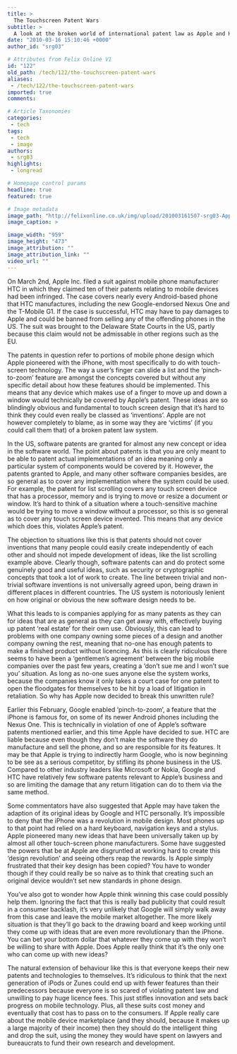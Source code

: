 ```yaml
---
title: >
  The Touchscreen Patent Wars
subtitle: >
  A look at the broken world of international patent law as Apple and HTC fight over Google&8217;s Android operating system and it&8217;s use of a touch screen interface
date: "2010-03-16 15:10:46 +0000"
author_id: "srg03"

# Attributes from Felix Online V1
id: "122"
old_path: /tech/122/the-touchscreen-patent-wars
aliases:
 - /tech/122/the-touchscreen-patent-wars
imported: true
comments:

# Article Taxonomies
categories:
 - tech
tags:
 - tech
 - image
authors:
 - srg03
highlights:
 - longread

# Homepage control params
headline: true
featured: true

# Image metadata
image_path: "http://felixonline.co.uk/img/upload/201003161507-srg03-AppleVs..jpg"
image_caption: >

image_width: "959"
image_height: "473"
image_attribution: ""
image_attribution_link: ""
video_url: ""
---
```


On March 2nd, Apple Inc. filed a suit against mobile phone manufacturer HTC in which they claimed ten of their patents relating to mobile devices had been infringed. The case covers nearly every Android-based phone that HTC manufactures, including the new Google-endorsed Nexus One and the T-Mobile G1. If the case is successful, HTC may have to pay damages to Apple and could be banned from selling any of the offending phones in the US. The suit was brought to the Delaware State Courts in the US, partly because this claim would not be admissable in other regions such as the EU.

The patents in question refer to portions of mobile phone design which Apple pioneered with the iPhone, with most specifically to do with touch-screen technology. The way a user’s finger can slide a list and the ‘pinch-to-zoom’ feature are amongst the concepts covered but without any specific detail about how these features should be implemented. This means that any device which makes use of a finger to move up and down a window would technically be covered by Apple’s patent. These ideas are so blindingly obvious and fundamental to touch screen design that it’s hard to think they could even really be classed as ‘inventions’. Apple are not however completely to blame, as in some way they are ‘victims’ (if you could call them that) of a broken patent law system.

In the US, software patents are granted for almost any new concept or idea in the software world. The point about patents is that you are only meant to be able to patent actual implementations of an idea meaning only a particular system of components would be covered by it. However, the patents granted to Apple, and many other software companies besides, are so general as to cover any implementation where the system could be used. For example, the patent for list scrolling covers any touch screen device that has a processor, memory and is trying to move or resize a document or window. It’s hard to think of a situation where a touch-sensitive machine would be trying to move a window without a processor, so this is so general as to cover any touch screen device invented. This means that any device which does this, violates Apple’s patent.

The objection to situations like this is that patents should not cover inventions that many people could easily create independently of each other and should not impede development of ideas, like the list scrolling example above. Clearly though, software patents can and do protect some genuinely good and useful ideas, such as security or cryptographic concepts that took a lot of work to create. The line between trivial and non-trivial software inventions is not universally agreed upon, being drawn in different places in different countries. The US system is notoriously lenient on how original or obvious the new software design needs to be.

What this leads to is companies applying for as many patents as they can for ideas that are as general as they can get away with, effectively buying up patent ‘real estate’ for their own use. Obviously, this can lead to problems with one company owning some pieces of a design and another company owning the rest, meaning that no-one has enough patents to make a finished product without licencing. As this is clearly ridiculous there seems to have been a ‘gentlemen’s agreement’ between the big mobile companies over the past few years, creating a ‘don’t sue me and I won’t sue you’ situation. As long as no-one sues anyone else the system works, because the companies know it only takes a court case for one patent to open the floodgates for themselves to be hit by a load of litigation in retaliation. So why has Apple now decided to break this unwritten rule?

Earlier this February, Google enabled ‘pinch-to-zoom’, a feature that the iPhone is famous for, on some of its newer Android phones including the Nexus One. This is technically in violation of one of Apple’s software patents mentioned earlier, and this time Apple have decided to sue. HTC are liable because even though they don’t make the software they do manufacture and sell the phone, and so are responsible for its features. It may be that Apple is trying to indirectly harm Google, who is now beginning to be see as a serious competitor, by stifling its phone business in the US. Compared to other industry leaders like Microsoft or Nokia, Google and HTC have relatively few software patents relevant to Apple’s business and so are limiting the damage that any return litigation can do to them via the same method.

Some commentators have also suggested that Apple may have taken the adaption of its original ideas by Google and HTC personally. It’s impossible to deny that the iPhone was a revolution in mobile design. Most phones up to that point had relied on a hard keyboard, navigation keys and a stylus. Apple pioneered many new ideas that have been universally taken up by almost all other touch-screen phone manufacturers. Some have suggested the powers that be at Apple are disgruntled at working hard to create this ‘design revolution’ and seeing others reap the rewards. Is Apple simply frustrated that their key design has been copied? You have to wonder though if they could really be so naive as to think that creating such an original device wouldn’t set new standards in phone design.

You’ve also got to wonder how Apple think winning this case could possibly help them. Ignoring the fact that this is really bad publicity that could result in a consumer backlash, it’s very unlikely that Google will simply walk away from this case and leave the mobile market altogether. The more likely situation is that they’ll go back to the drawing board and keep working until they come up with ideas that are even more revolutionary than the iPhone. You can bet your bottom dollar that whatever they come up with they won’t be willing to share with Apple. Does Apple really think that it’s the only one who can come up with new ideas?

The natural extension of behaviour like this is that everyone keeps their new patents and technologies to themselves. It’s ridiculous to think that the next generation of iPods or Zunes could end up with fewer features than their predecessors because everyone is so scared of violating patent law and unwilling to pay huge licence fees. This just stifles innovation and sets back progress on mobile technology. Plus, all these suits cost money and eventually that cost has to pass on to the consumers. If Apple really care about the mobile device marketplace (and they should, because it makes up a large majority of their income) then they should do the intelligent thing and drop the suit, using the money they would have spent on lawyers and bureaucrats to fund their own research and development.
